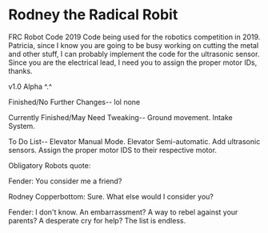 # Rodney the Radical Robit
FRC Robot Code 2019
Code being used for the robotics competition in 2019. 
Patricia, since I know you are going to be busy working on cutting the metal and other stuff, I can probably implement the code
for the ultrasonic sensor. Since you are the electrical lead, I need you to assign the proper motor IDs, thanks.

v1.0 Alpha ^.^

Finished/No Further Changes--
lol none 

Currently Finished/May Need Tweaking--
Ground movement. 
Intake System. 

To Do List--
Elevator Manual Mode. 
Elevator Semi-automatic. 
Add ultrasonic sensors. 
Assign the proper motor IDS to their respective motor. 

Obligatory Robots quote:

Fender: You consider me a friend?

Rodney Copperbottom: Sure. What else would I consider you?

Fender: I don't know. An embarrassment? A way to rebel against your parents? A desperate cry for help? The list is endless.
